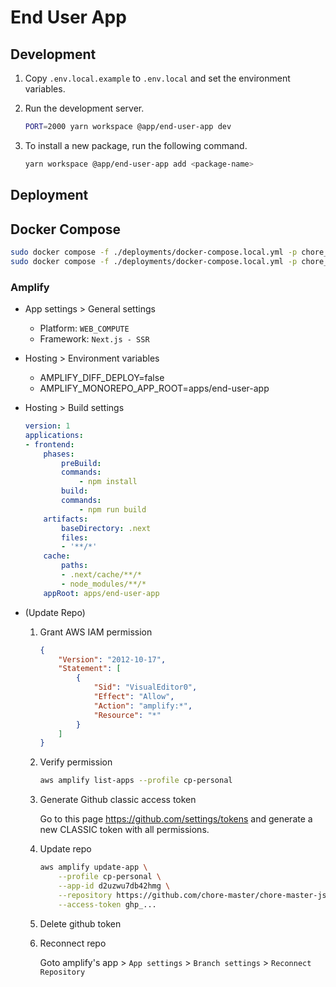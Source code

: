 # End User App

## Development

1. Copy `.env.local.example` to `.env.local` and set the environment variables.
2. Run the development server.

    ```sh
    PORT=2000 yarn workspace @app/end-user-app dev
    ```

3. To install a new package, run the following command.

    ```sh
    yarn workspace @app/end-user-app add <package-name>
    ```

## Deployment

## Docker Compose

```sh
sudo docker compose -f ./deployments/docker-compose.local.yml -p chore_master_end_user_app_local up -d --build
sudo docker compose -f ./deployments/docker-compose.local.yml -p chore_master_end_user_app_local down
```

### Amplify

- App settings > General settings

    - Platform: `WEB_COMPUTE`
    - Framework: `Next.js - SSR`


- Hosting > Environment variables

    - AMPLIFY_DIFF_DEPLOY=false
    - AMPLIFY_MONOREPO_APP_ROOT=apps/end-user-app

- Hosting > Build settings

    ```yml
    version: 1
    applications:
    - frontend:
        phases:
            preBuild:
            commands:
                - npm install
            build:
            commands:
                - npm run build
        artifacts:
            baseDirectory: .next
            files:
            - '**/*'
        cache:
            paths:
            - .next/cache/**/*
            - node_modules/**/*
        appRoot: apps/end-user-app
    ```

- (Update Repo)

    1. Grant AWS IAM permission

        ```json
        {
            "Version": "2012-10-17",
            "Statement": [
                {
                    "Sid": "VisualEditor0",
                    "Effect": "Allow",
                    "Action": "amplify:*",
                    "Resource": "*"
                }
            ]
        }
        ```

    2. Verify permission

        ```sh
        aws amplify list-apps --profile cp-personal
        ```

    3. Generate Github classic access token

        Go to this page <https://github.com/settings/tokens> and generate a new CLASSIC token with all permissions.

    4. Update repo

        ```sh
        aws amplify update-app \
            --profile cp-personal \
            --app-id d2uzwu7db42hmg \
            --repository https://github.com/chore-master/chore-master-js \
            --access-token ghp_...
        ```

    5. Delete github token

    6. Reconnect repo

        Goto amplify's app > `App settings` > `Branch settings` > `Reconnect Repository`